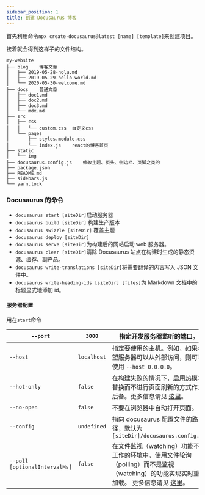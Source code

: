 ```yaml
---
sidebar_position: 1
title: 创建 Docusaurus 博客
---
```


首先利用命令`npx create-docusaurus@latest [name] [template]`来创建项目。

接着就会得到这样子的文件结构。

```
my-website
├── blog	博客文章
│   ├── 2019-05-28-hola.md
│   ├── 2019-05-29-hello-world.md
│   └── 2020-05-30-welcome.md
├── docs	普通文章
│   ├── doc1.md
│   ├── doc2.md
│   ├── doc3.md
│   └── mdx.md
├── src
│   ├── css
│   │   └── custom.css	自定义css
│   └── pages
│       ├── styles.module.css
│       └── index.js	react的博客首页
├── static
│   └── img
├── docusaurus.config.js	修改主题、页头、侧边栏、页脚之类的
├── package.json
├── README.md
├── sidebars.js
└── yarn.lock
```

### Docusaurus 的命令

-   `docusaurus start [siteDir]`启动服务器
-   `docusaurus build [siteDir]` 构建生产版本
-   `docusaurus swizzle [siteDir]` 覆盖主题
-   `docusaurus deploy [siteDir]`
-   `docusaurus serve [siteDir]`为构建后的网站启动 web 服务器。
-   `docusaurus clear [siteDir]`清除 Docusaurus 站点在构建时生成的静态资源、缓存、副产品。
-   `docusaurus write-translations [siteDir]`将需要翻译的内容写入 JSON 文件中。
-   `docusaurus write-heading-ids [siteDir] [files]`为 Markdown 文档中的标题显式地添加 id。

#### 服务器配置

用在`start`命令

| `--port`                      | `3000`      | 指定开发服务器监听的端口。                                                                                                                                                                            |
| ----------------------------- | ----------- | ----------------------------------------------------------------------------------------------------------------------------------------------------------------------------------------------------- |
| `--host`                      | `localhost` | 指定要使用的主机。例如，如果希望服务器可以从外部访问，则可以使用 `--host 0.0.0.0`。                                                                                                                   |
| `--hot-only`                  | `false`     | 在构建失败的情况下，启用热模块替换而不进行页面刷新的方式作为后备。更多信息请见 [这里](https://webpack.js.org/configuration/dev-server/#devserverhotonly)。                                            |
| `--no-open`                   | `false`     | 不要在浏览器中自动打开页面。                                                                                                                                                                          |
| `--config`                    | `undefined` | 指向 docusaurus 配置文件的路径，默认为 `[siteDir]/docusaurus.config.js`                                                                                                                               |
| `--poll [optionalIntervalMs]` | `false`     | 在文件监视（watching）功能不能工作的环境中，使用文件轮询（polling）而不是监视（watching）的功能实现实时重新加载。 更多信息请见 [这里](https://webpack.js.org/configuration/watch/#watchoptionspoll)。 |
